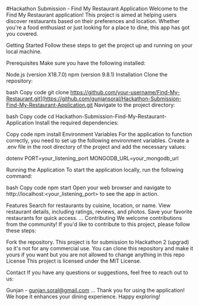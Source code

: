 #Hackathon Submission - Find My Restaurant Application
Welcome to the Find My Restaurant application! This project is aimed at helping users discover restaurants based on their preferences and location. Whether you're a food enthusiast or just looking for a place to dine, this app has got you covered.

Getting Started
Follow these steps to get the project up and running on your local machine.

Prerequisites
Make sure you have the following installed:

Node.js (version X18.7.0)
npm (version 9.8.1)
Installation
Clone the repository:

bash
Copy code
git clone https://github.com/your-username/Find-My-Restaurant.git](https://github.com/gunjansoral/Hackathon-Submission-Find-My-Restaurant-Application.git
Navigate to the project directory:

bash
Copy code
cd Hackathon-Submission-Find-My-Restaurant-Application
Install the required dependencies:

Copy code
npm install
Environment Variables
For the application to function correctly, you need to set up the following environment variables. Create a .env file in the root directory of the project and add the necessary values:

dotenv
PORT=your_listening_port
MONGODB_URL=your_mongodb_url

Running the Application
To start the application locally, run the following command:

bash
Copy code
npm start
Open your web browser and navigate to http://localhost:<your_listening_port> to see the app in action.

Features
Search for restaurants by cuisine, location, or name.
View restaurant details, including ratings, reviews, and photos.
Save your favorite restaurants for quick access.
...
Contributing
We welcome contributions from the community! If you'd like to contribute to this project, please follow these steps:

Fork the repository.
This project is for submission to Hackathon 2 (upgrad) so it's not for any commercial use.
You can clone this repository and make it yours if you want but you are not allowed to change anything in this repo
License
This project is licensed under the MIT License.

Contact
If you have any questions or suggestions, feel free to reach out to us:

Gunjan - gunjan.soral@gmail.com
...
Thank you for using the application! We hope it enhances your dining experience. Happy exploring!




